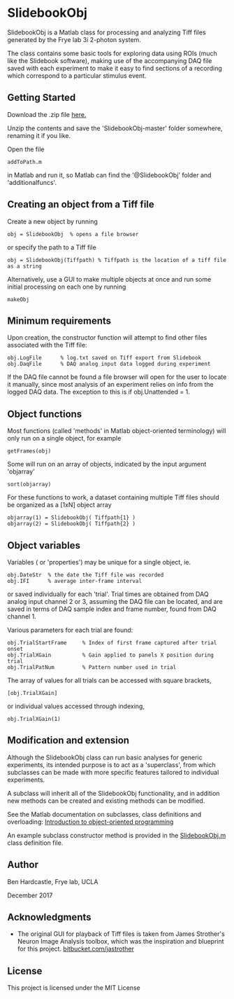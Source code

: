 # SlidebookObj

SlidebookObj is a Matlab class for processing and analyzing Tiff files generated by the Frye lab 3i 2-photon system.

The class contains some basic tools for exploring data using ROIs (much like the Slidebook software), making use of the accompanying DAQ file saved with each experiment to make it easy to find sections of a recording which correspond to a particular stimulus event.

## Getting Started

Download the .zip file [here.](https://github.com/bjhardcastle/SlidebookObj/archive/master.zip)

Unzip the contents and save the 'SlidebookObj-master' folder somewhere, renaming it if you like. 

Open the file
```
addToPath.m
```
in Matlab and run it, so Matlab can find the '@SlidebookObj' folder and 'additionalfuncs'.
 
 
## Creating an object from a Tiff file

Create a new object by running 
```
obj = SlidebookObj  % opens a file browser
```
or specify the path to a Tiff file
```
obj = SlidebookObj(Tiffpath) % Tiffpath is the location of a tiff file as a string
```

Alternatively, use a GUI to make multiple objects at once and run some initial processing on each one by running
```
makeObj
```

## Minimum requirements
Upon creation, the constructor function will attempt to find other files associated with the Tiff file:
```
obj.LogFile      % log.txt saved on Tiff export from Slidebook
obj.DaqFile      % DAQ analog input data logged during experiment 
```

If the DAQ file cannot be found a file browser will open for the user
to locate it manually, since most analysis of an experiment relies on info from
the logged DAQ data. The exception to this is if obj.Unattended = 1.

## Object functions 
Most functions (called 'methods' in Matlab object-oriented terminology) will only run on a single object, for example
```
getFrames(obj)
```

Some will run on an array of objects, indicated by the input argument 'objarray'
```
sort(objarray)
```

For these functions to work, a dataset containing multiple Tiff files should be organized as a [1xN] object array
```
objarray(1) = SlidebookObj( Tiffpath{1} )
objarray(2) = SlidebookObj( Tiffpath{2} )
```

## Object variables 
Variables ( or 'properties') may be unique for a single object, ie. 
```
obj.DateStr  % the date the Tiff file was recorded
obj.IFI      % average inter-frame interval
```  
or saved individually for each 'trial'. Trial times are obtained from 
DAQ analog input channel 2 or 3, assuming the DAQ file can be located, and are saved in terms of DAQ sample index and frame number, found from DAQ channel 1.

Various parameters for each trial are found:
```
obj.TrialStartFrame     % Index of first frame captured after trial onset
obj.TrialXGain			% Gain applied to panels X position during trial
obj.TrialPatNum			% Pattern number used in trial
```

The array of values for all trials can be accessed with square
brackets,
```
[obj.TrialXGain] 
```
or individual values accessed through indexing,
```
obj.TrialXGain(1) 
```

## Modification and extension
Although the SlidebookObj class can run basic analyses for generic experiments, its intended purpose is to act as a 'superclass', from which subclasses can be made with more specific features tailored to individual experiments.

A subclass will inherit all of the SlidebookObj functionality, and in addition new methods can be created and existing methods can be modified.

See the Matlab documentation on subclasses, class definitions and overloading: 
[Introduction to object-oriented programming](https://www.mathworks.com/company/newsletters/articles/introduction-to-object-oriented-programming-in-matlab.html)

An example subclass constructor method is provided in the [SlidebookObj.m](https://github.com/bjhardcastle/SlidebookObj/blob/master/%40SlidebookObj/SlidebookObj.m) class definition file.


## Author 
Ben Hardcastle, Frye lab, UCLA

December 2017

## Acknowledgments

* The original GUI for playback of Tiff files is taken from James Strother's Neuron Image Analysis toolbox, which was the inspiration and blueprint for this project. [bitbucket.com/jastrother](https://bitbucket.org/jastrother/neuron_image_analysis/src/master/)

## License

This project is licensed under the MIT License
<!--  - see the [LICENSE.md](LICENSE.md) file for details -->

